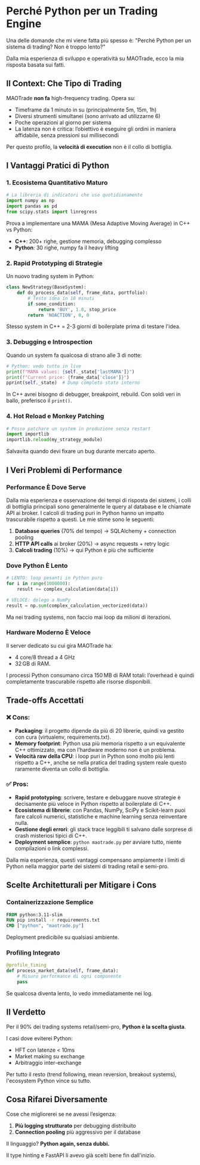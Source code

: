 # Perché Python per un Trading Engine

Una delle domande che mi viene fatta più spesso è: "Perché Python per un sistema di trading? Non è troppo lento?"

Dalla mia esperienza di sviluppo e operatività su MAOTrade, ecco la mia risposta basata sui fatti.

## Il Context: Che Tipo di Trading

MAOTrade **non fa** high-frequency trading. Opera su:
- Timeframe da 1 minuto in su (principalmente 5m, 15m, 1h)
- Diversi strumenti simultanei (sono arrivato ad utilizzarne 6)
- Poche operazioni al giorno per sistema
- La latenza non è critica: l’obiettivo è eseguire gli ordini in maniera affidabile, senza pressioni sui millisecondi

Per questo profilo, la **velocità di execution** non è il collo di bottiglia.

## I Vantaggi Pratici di Python

### 1. Ecosistema Quantitativo Maturo

```python
# La libreria di indicatori che uso quotidianamente
import numpy as np
import pandas as pd
from scipy.stats import linregress
```

Prova a implementare una MAMA (Mesa Adaptive Moving Average) in C++ vs Python:
- **C++**: 200+ righe, gestione memoria, debugging complesso
- **Python**: 30 righe, numpy fa il heavy lifting

### 2. Rapid Prototyping di Strategie

Un nuovo trading system in Python:

```python
class NewStrategy(BaseSystem):
    def do_process_data(self, frame_data, portfolio):
        # Testo idea in 10 minuti
        if some_condition:
            return 'BUY', 1.0, stop_price
        return 'NOACTION', 0, 0
```

Stesso system in C++ = 2-3 giorni di boilerplate prima di testare l'idea.

### 3. Debugging e Introspection

Quando un system fa qualcosa di strano alle 3 di notte:

```python
# Python: vedo tutto in live
print(f"MAMA values: {self._state['lastMAMA']}")
print(f"Current price: {frame_data['close']}")
pprint(self._state)  # Dump completo stato interno
```

In C++ avrei bisogno di debugger, breakpoint, rebuild. Con soldi veri in ballo, preferisco il `print()`.

### 4. Hot Reload e Monkey Patching

```python
# Posso patchare un system in produzione senza restart
import importlib
importlib.reload(my_strategy_module)
```

Salvavita quando devi fixare un bug durante mercato aperto.

## I Veri Problemi di Performance

### Performance È Dove Serve

Dalla mia esperienza e osservazione dei tempi di risposta dei sistemi, i colli di bottiglia principali sono generalmente le query al database e le chiamate API ai broker. I calcoli di trading puri in Python hanno un impatto trascurabile rispetto a questi. Le mie stime sono le seguenti:

1. **Database queries** (70% del tempo) → SQLAlchemy + connection pooling
2. **HTTP API calls** ai broker (20%) → async requests + retry logic  
3. **Calcoli trading** (10%) → qui Python è più che sufficiente


### Dove Python È Lento

```python
# LENTO: loop pesanti in Python puro
for i in range(1000000):
    result += complex_calculation(data[i])

# VELOCE: delego a NumPy
result = np.sum(complex_calculation_vectorized(data))
```

Ma nei trading systems, non faccio mai loop da milioni di iterazioni.

### Hardware Moderno È Veloce

Il server dedicato su cui gira MAOTrade ha:
- 4 core/8 thread a 4 GHz 
- 32 GB di RAM.

I processi Python consumano circa 150 MB di RAM totali: l’overhead è quindi completamente trascurabile rispetto alle risorse disponibili.

## Trade-offs Accettati

### ❌ Cons: 
- **Packaging**: il progetto dipende da più di 20 librerie, quindi va gestito con cura (virtualenv, requirements.txt).
- **Memory footprint**: Python usa più memoria rispetto a un equivalente C++ ottimizzato, ma con l’hardware moderno non è un problema.
- **Velocità raw della CPU**: i loop puri in Python sono molto più lenti rispetto a C++, anche se nella pratica del trading system reale questo raramente diventa un collo di bottiglia.

### ✅ Pros:
- **Rapid prototyping**: scrivere, testare e debuggare nuove strategie è decisamente più veloce in Python rispetto al boilerplate di C++.
- **Ecosistema di librerie**: con Pandas, NumPy, SciPy e Scikit-learn puoi fare calcoli numerici, statistiche e machine learning senza reinventare nulla.
- **Gestione degli errori**: gli stack trace leggibili ti salvano dalle sorprese di crash misteriosi tipici di C++.
- **Deployment semplice**: `python maotrade.py` per avviare tutto, niente compilazioni o link complessi.

Dalla mia esperienza, questi vantaggi compensano ampiamente i limiti di Python nella maggior parte dei sistemi di trading retail e semi-pro.

## Scelte Architetturali per Mitigare i Cons

### Containerizzazione Semplice

```dockerfile
FROM python:3.11-slim
RUN pip install -r requirements.txt
CMD ["python", "maotrade.py"]
```

Deployment predicibile su qualsiasi ambiente.

### Profiling Integrato 

```python
@profile_timing
def process_market_data(self, frame_data):
    # Misuro performance di ogni componente
    pass
```

Se qualcosa diventa lento, lo vedo immediatamente nei log.

## Il Verdetto

Per il 90% dei trading systems retail/semi-pro, **Python è la scelta giusta**.

I casi dove eviterei Python:
- HFT con latenze < 10ms
- Market making su exchange
- Arbitraggio inter-exchange

Per tutto il resto (trend following, mean reversion, breakout systems), l'ecosystem Python vince su tutto.

## Cosa Rifarei Diversamente

Cose che migliorerei se ne avessi l’esigenza:

1. **Più logging strutturato** per debugging distribuito
2. **Connection pooling** più aggressivo per il database  

Il linguaggio? **Python again, senza dubbi.**

Il type hinting e FastAPI li avevo già scelti bene fin dall'inizio.
